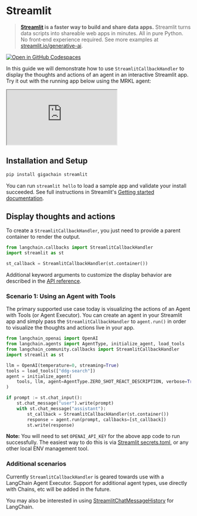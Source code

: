 # Streamlit

> **[Streamlit](https://streamlit.io/) is a faster way to build and share data apps.**
> Streamlit turns data scripts into shareable web apps in minutes. All in pure Python. No front‑end experience required.
> See more examples at [streamlit.io/generative-ai](https://streamlit.io/generative-ai).

[![Open in GitHub Codespaces](https://github.com/codespaces/badge.svg)](https://codespaces.new/langchain-ai/streamlit-agent?quickstart=1)

In this guide we will demonstrate how to use `StreamlitCallbackHandler` to display the thoughts and actions of an agent in an
interactive Streamlit app. Try it out with the running app below using the MRKL agent:

<iframe loading="lazy" src="https://langchain-mrkl.streamlit.app/?embed=true&embed_options=light_theme"
    style={{ width: 100 + '%', border: 'none', marginBottom: 1 + 'rem', height: 600 }}
    allow="camera;clipboard-read;clipboard-write;"
></iframe>

## Installation and Setup

```bash
pip install gigachain streamlit
```

You can run `streamlit hello` to load a sample app and validate your install succeeded. See full instructions in Streamlit's
[Getting started documentation](https://docs.streamlit.io/library/get-started).

## Display thoughts and actions

To create a `StreamlitCallbackHandler`, you just need to provide a parent container to render the output.

```python
from langchain.callbacks import StreamlitCallbackHandler
import streamlit as st

st_callback = StreamlitCallbackHandler(st.container())
```

Additional keyword arguments to customize the display behavior are described in the
[API reference](https://api.python.langchain.com/en/latest/callbacks/langchain.callbacks.streamlit.streamlit_callback_handler.StreamlitCallbackHandler.html).

### Scenario 1: Using an Agent with Tools

The primary supported use case today is visualizing the actions of an Agent with Tools (or Agent Executor). You can create an
agent in your Streamlit app and simply pass the `StreamlitCallbackHandler` to `agent.run()` in order to visualize the
thoughts and actions live in your app.

```python
from langchain_openai import OpenAI
from langchain.agents import AgentType, initialize_agent, load_tools
from langchain_community.callbacks import StreamlitCallbackHandler
import streamlit as st

llm = OpenAI(temperature=0, streaming=True)
tools = load_tools(["ddg-search"])
agent = initialize_agent(
    tools, llm, agent=AgentType.ZERO_SHOT_REACT_DESCRIPTION, verbose=True
)

if prompt := st.chat_input():
    st.chat_message("user").write(prompt)
    with st.chat_message("assistant"):
        st_callback = StreamlitCallbackHandler(st.container())
        response = agent.run(prompt, callbacks=[st_callback])
        st.write(response)
```

**Note:** You will need to set `OPENAI_API_KEY` for the above app code to run successfully.
The easiest way to do this is via [Streamlit secrets.toml](https://docs.streamlit.io/library/advanced-features/secrets-management),
or any other local ENV management tool.

### Additional scenarios

Currently `StreamlitCallbackHandler` is geared towards use with a LangChain Agent Executor. Support for additional agent types,
use directly with Chains, etc will be added in the future.

You may also be interested in using
[StreamlitChatMessageHistory](/docs/integrations/memory/streamlit_chat_message_history) for LangChain.
